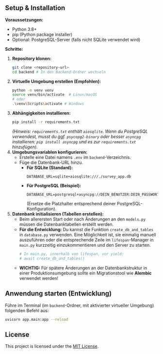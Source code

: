 
## Setup & Installation

**Voraussetzungen:**

* Python 3.8+
* pip (Python package installer)
* Optional: PostgreSQL-Server (falls nicht SQLite verwendet wird)

**Schritte:**

1.  **Repository klonen:**
    ```bash
    git clone <repository-url>
    cd backend # In den Backend-Ordner wechseln
    ```
2.  **Virtuelle Umgebung erstellen (Empfohlen):**
    ```bash
    python -m venv venv
    source venv/bin/activate  # Linux/macOS
    # oder
    .\venv\Scripts\activate # Windows
    ```
3.  **Abhängigkeiten installieren:**
    ```bash
    pip install -r requirements.txt
    ```
    *(Hinweis: `requirements.txt` enthält `aiosqlite`. Wenn du PostgreSQL verwendest, musst du ggf. `psycopg2-binary` oder besser `asyncpg` installieren: `pip install asyncpg` und es zur `requirements.txt` hinzufügen).*
4.  **Umgebungsvariablen konfigurieren:**
    * Erstelle eine Datei namens `.env` im `backend`-Verzeichnis.
    * Füge die Datenbank-URL hinzu.
        * **Für SQLite (Standard):**
            ```dotenv
            DATABASE_URL=sqlite+aiosqlite:///./survey_app.db
            ```
        * **Für PostgreSQL (Beispiel):**
            ```dotenv
            DATABASE_URL=postgresql+asyncpg://DEIN_BENUTZER:DEIN_PASSWORT@localhost:5432/DEINE_DB
            ```
            (Ersetze die Platzhalter entsprechend deiner PostgreSQL-Konfiguration).
5.  **Datenbank initialisieren (Tabellen erstellen):**
    * Beim allerersten Start oder nach Änderungen an den `models.py` müssen die Datenbanktabellen erstellt werden.
    * **Für die Entwicklung:** Du kannst die Funktion `create_db_and_tables` in `database.py` verwenden. Eine Möglichkeit ist, sie einmalig manuell auszuführen oder die entsprechende Zeile im `lifespan`-Manager in `main.py` kurzzeitig einzukommentieren und den Server zu starten.
        ```python
        # In main.py, innerhalb von lifespan, vor yield:
        # await create_db_and_tables()
        ```
    * **WICHTIG:** Für spätere Änderungen an der Datenbankstruktur in einer Produktionsumgebung sollte ein Migrationstool wie **Alembic** verwendet werden!

## Anwendung starten (Entwicklung)

Führe im Terminal (im `backend`-Ordner, mit aktivierter virtueller Umgebung) folgenden Befehl aus:

```bash
uvicorn app.main:app --reload
```
## License

This project is licensed under the [MIT License](LICENSE).
